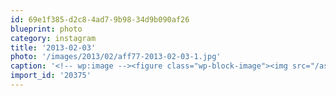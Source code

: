 ```yaml
---
id: 69e1f385-d2c8-4ad7-9b98-34d9b090af26
blueprint: photo
category: instagram
title: '2013-02-03'
photo: '/images/2013/02/aff77-2013-02-03-1.jpg'
caption: '<!-- wp:image --><figure class="wp-block-image"><img src="/assets/images/2013/02/aff77-2013-02-03-1.jpg" /></figure><!-- /wp:image --><!-- wp:paragraph --><p>Similkameen valley</p><!-- /wp:paragraph -->'
import_id: '20375'
---
```


